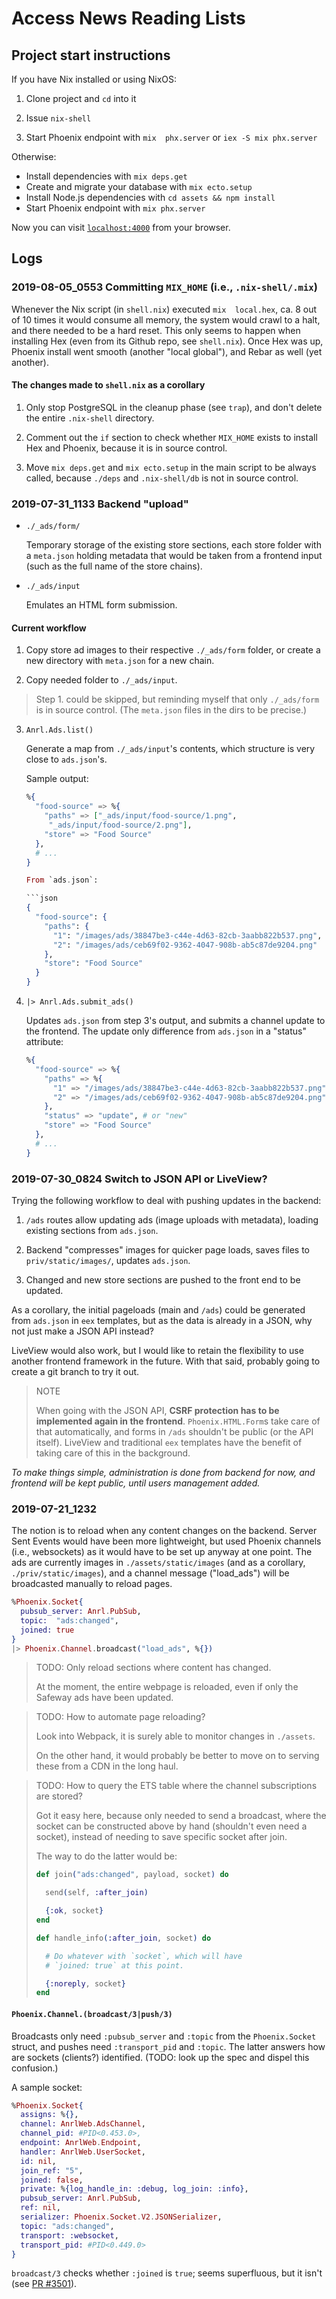 # Access News Reading Lists

## Project start instructions

If you have Nix installed or using NixOS:

1. Clone project and `cd` into it

2. Issue `nix-shell`

3. Start  Phoenix endpoint with `mix  phx.server` or
   `iex -S mix phx.server`

Otherwise:

  * Install dependencies with `mix deps.get`
  * Create and migrate your database with `mix ecto.setup`
  * Install Node.js dependencies with `cd assets && npm install`
  * Start Phoenix endpoint with `mix phx.server`

Now you can visit [`localhost:4000`](http://localhost:4000) from your browser.

## Logs

### 2019-08-05_0553 Committing `MIX_HOME` (i.e., `.nix-shell/.mix`)

Whenever  the Nix  script (in  `shell.nix`) executed
`mix  local.hex`, ca.  8 out  of 10  times it  would
consume  all memory,  the  system would  crawl to  a
halt, and there needed to be a hard reset. This only
seems  to  happen  when installing  Hex  (even  from
its  Github repo,  see  `shell.nix`).  Once Hex  was
up,  Phoenix  install  went smooth  (another  "local
global"), and Rebar as well (yet another).

#### The changes made to `shell.nix` as a corollary

1.  Only  stop  PostgreSQL  in the  cleanup  phase  (see
    `trap`),  and don't  delete the  entire `.nix-shell`
    directory.

2. Comment  out  the  `if`  section  to  check  whether
   `MIX_HOME`  exists  to   install  Hex  and  Phoenix,
   because it is in source control.

3. Move `mix deps.get` and `mix ecto.setup` in the main
   script  to be  always called,  because `./deps`  and
   `.nix-shell/db` is not in source control.

### 2019-07-31_1133 Backend "upload"

+ `./_ads/form/`

  Temporary  storage of  the existing  store sections,
  each  store   folder  with  a   `meta.json`  holding
  metadata that  would be taken from  a frontend input
  (such as the full name of the store chains).

+ `./_ads/input`

  Emulates an HTML form submission.

#### Current workflow

1. Copy   store   ad   images   to   their   respective
   `./_ads/form` folder, or create a new directory with
   `meta.json` for a new chain.

2. Copy needed folder to `./_ads/input`.

> Step  1.  could  be skipped,  but  reminding  myself
> that only  `./_ads/form` is in source  control. (The
> `meta.json` files in the dirs to be precise.)

3. `Anrl.Ads.list()`

   Generate a map from `./_ads/input`'s contents, which
   structure is very close to `ads.json`'s.

   Sample output:

   ```elixir
   %{
     "food-source" => %{
       "paths" => ["_ads/input/food-source/1.png",
        "_ads/input/food-source/2.png"],
       "store" => "Food Source"
     },
     # ...
   }

   From `ads.json`:

   ```json
   {
     "food-source": {
       "paths": {
         "1": "/images/ads/38847be3-c44e-4d63-82cb-3aabb822b537.png",
         "2": "/images/ads/ceb69f02-9362-4047-908b-ab5c87de9204.png"
       },
       "store": "Food Source"
     }
   }
   ```

4. `|> Anrl.Ads.submit_ads()`

   Updates `ads.json` from step 3's output, and submits
   a channel  update to  the frontend. The  update only
   difference from `ads.json` in a "status" attribute:

   ```elixir
   %{
     "food-source" => %{
       "paths" => %{
         "1" => "/images/ads/38847be3-c44e-4d63-82cb-3aabb822b537.png",
         "2" => "/images/ads/ceb69f02-9362-4047-908b-ab5c87de9204.png"
       },
       "status" => "update", # or "new"
       "store" => "Food Source"
     },
     # ...
   }
   ```

### 2019-07-30_0824 Switch to JSON API or LiveView?

Trying the  following workflow to deal  with pushing
updates in the backend:

1.  `/ads`  routes  allow  updating ads  (image  uploads
    with  metadata),  loading   existing  sections  from
    `ads.json`.

2.  Backend "compresses" images  for quicker page loads,
    saves   files   to  `priv/static/images/`,   updates
    `ads.json`.

3.  Changed  and new  store sections  are pushed  to the
    front end to be updated.

As  a corollary,  the  initial  pageloads (main  and
`/ads`) could be generated  from `ads.json` in `eex`
templates, but as the data is already in a JSON, why
not just make a JSON API instead?

LiveView would also work, but I would like to retain
the flexibility to use another frontend framework in
the future. With that said, probably going to create
a git branch to try it out.

> NOTE
>
> When    going   with    the    JSON   API,    **CSRF
> protection  has  to  be  implemented  again  in  the
> frontend**. `Phoenix.HTML.Form`s  take care  of that
> automatically,  and  forms  in `/ads`  shouldn't  be
> public (or the API itself). LiveView and traditional
> `eex` templates  have the benefit of  taking care of
> this in the background.

*To make things simple, administration is done from
backend for  now, and frontend will  be kept public,
until users management added.*

### 2019-07-21_1232

The notion is to reload when any content changes on the backend. Server Sent Events would have been more lightweight, but used Phoenix channels (i.e., websockets) as it would have to be set up anyway at one point.
The ads are currently images in `./assets/static/images` (and as a corollary, `./priv/static/images`), and a channel message ("load_ads") will be broadcasted manually to reload pages.

```elixir
%Phoenix.Socket{
  pubsub_server: Anrl.PubSub,
  topic:  "ads:changed",
  joined: true
}
|> Phoenix.Channel.broadcast("load_ads", %{})
```

> TODO: Only reload sections where content has changed.
>
> At the moment, the  entire webpage is reloaded, even
> if only the Safeway ads have been updated.

> TODO: How to automate page reloading?
>
> Look  into Webpack,  it  is surely  able to  monitor
> changes in `./assets`.
>
> On the  other hand, it  would probably be  better to
> move  on to  serving these  from a  CDN in  the long
> haul.

> TODO: How  to query  the ETS  table where  the channel
>       subscriptions are stored?
>
> Got it easy here, because only needed to send a broadcast, where the socket can be constructed above by hand (shouldn't even need a socket), instead of needing to save specific socket after join.
>
> The way to do the latter would be:
>
> ```elixir
> def join("ads:changed", payload, socket) do
>
>   send(self, :after_join)
>
>   {:ok, socket}
> end
>
> def handle_info(:after_join, socket) do
>
>   # Do whatever with `socket`, which will have
>   # `joined: true` at this point.
>
>   {:noreply, socket}
> end
> ```

#### `Phoenix.Channel.(broadcast/3|push/3)`

Broadcasts only  need `:pubsub_server`  and `:topic`
from  the `Phoenix.Socket`  struct, and  pushes need
`:transport_pid`  and `:topic`.  The latter  answers
how are  sockets (clients?) identified.  (TODO: look
up the spec and dispel this confusion.)

A sample socket:

```elixir
%Phoenix.Socket{
  assigns: %{},
  channel: AnrlWeb.AdsChannel,
  channel_pid: #PID<0.453.0>,
  endpoint: AnrlWeb.Endpoint,
  handler: AnrlWeb.UserSocket,
  id: nil,
  join_ref: "5",
  joined: false,
  private: %{log_handle_in: :debug, log_join: :info},
  pubsub_server: Anrl.PubSub,
  ref: nil,
  serializer: Phoenix.Socket.V2.JSONSerializer,
  topic: "ads:changed",
  transport: :websocket,
  transport_pid: #PID<0.449.0>
}
```

`broadcast/3`  checks whether  `:joined` is  `true`;
seems superfluous, but it isn't (see [PR #3501](https://github.com/phoenixframework/phoenix/pull/3501)).

